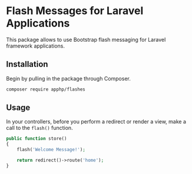 # Flash Messages for Laravel Applications

This package allows to use Bootstrap flash messaging for Laravel framework applications.

## Installation

Begin by pulling in the package through Composer.

```bash
composer require apphp/flashes
```

## Usage

In your controllers, before you perform a redirect or render a view, make a call to the `flash()` function.

```php
public function store()
{
    flash('Welcome Message!');

    return redirect()->route('home');
}
```
